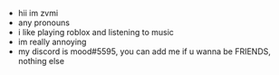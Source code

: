 -  hii im zvmi
-  any pronouns
- i like playing roblox and listening to music
- im really annoying
- my discord is mood#5595, you can add me if u wanna be FRIENDS, nothing else

<!---
zvmi/zvmi is a ✨ special ✨ repository because its `README.md` (this file) appears on your GitHub profile.
You can click the Preview link to take a look at your changes.

--->
